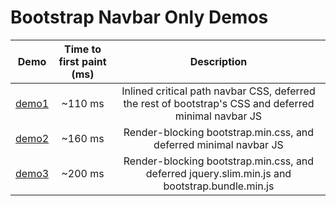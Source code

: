 # Bootstrap Navbar Only Demos

| Demo                                                        | Time to first paint (ms) | Description                                                                                            |
| ------------------------------------------------------------|:------------------------:|:------------------------------------------------------------------------------------------------------:|
| [demo1](https://patkub.github.io/bs-navbar-only/demo1.html) | ~110 ms                  | Inlined critical path navbar CSS, deferred the rest of bootstrap's CSS and deferred minimal navbar JS  |
| [demo2](https://patkub.github.io/bs-navbar-only/demo2.html) | ~160 ms                  | Render-blocking bootstrap.min.css, and deferred minimal navbar JS                                      |
| [demo3](https://patkub.github.io/bs-navbar-only/demo3.html) | ~200 ms                  | Render-blocking bootstrap.min.css, and deferred jquery.slim.min.js and bootstrap.bundle.min.js         |
